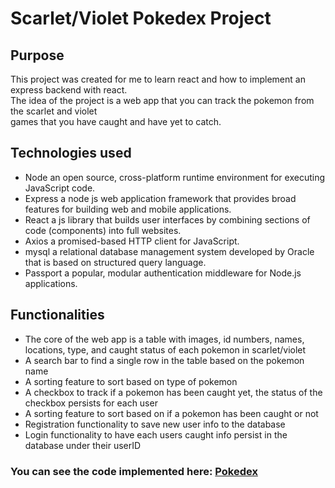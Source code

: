 # Scarlet/Violet Pokedex Project

## Purpose

This project was created for me to learn react and how to implement an express backend with react.  
The idea of the project is a web app that you can track the pokemon from the scarlet and violet  
games that you have caught and have yet to catch.  
  
## Technologies used

- Node an open source, cross-platform runtime environment for executing JavaScript code.  
- Express a node js web application framework that provides broad features for building web and mobile applications.  
- React a js library that builds user interfaces by combining sections of code (components) into full websites.  
- Axios a promised-based HTTP client for JavaScript.  
- mysql a relational database management system developed by Oracle that is based on structured query language.  
- Passport a popular, modular authentication middleware for Node.js applications.

## Functionalities

- The core of the web app is a table with images, id numbers, names, locations, type, and caught status of each pokemon in scarlet/violet
- A search bar to find a single row in the table based on the pokemon name
- A sorting feature to sort based on type of pokemon
- A checkbox to track if a pokemon has been caught yet, the status of the checkbox persists for each user
- A sorting feature to sort based on if a pokemon has been caught or not
- Registration functionality to save new user info to the database
- Login functionality to have each users caught info persist in the database under their userID
  
  
### You can see the code implemented here: [Pokedex](https://pokedex-project.com)
